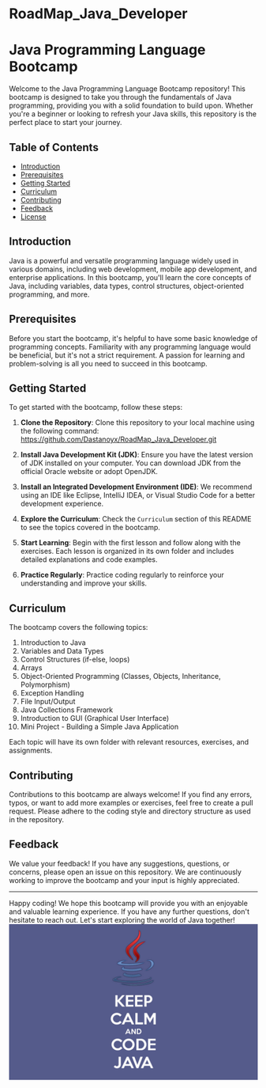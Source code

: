 # RoadMap_Java_Developer
# Java Programming Language Bootcamp

Welcome to the Java Programming Language Bootcamp repository! This bootcamp is designed to take you through the fundamentals of Java programming, providing you with a solid foundation to build upon. Whether you're a beginner or looking to refresh your Java skills, this repository is the perfect place to start your journey.

## Table of Contents

- [Introduction](#introduction)
- [Prerequisites](#prerequisites)
- [Getting Started](#getting-started)
- [Curriculum](#curriculum)
- [Contributing](#contributing)
- [Feedback](#feedback)
- [License](#license)

## Introduction

Java is a powerful and versatile programming language widely used in various domains, including web development, mobile app development, and enterprise applications. In this bootcamp, you'll learn the core concepts of Java, including variables, data types, control structures, object-oriented programming, and more.

## Prerequisites

Before you start the bootcamp, it's helpful to have some basic knowledge of programming concepts. Familiarity with any programming language would be beneficial, but it's not a strict requirement. A passion for learning and problem-solving is all you need to succeed in this bootcamp.

## Getting Started

To get started with the bootcamp, follow these steps:

1. **Clone the Repository**: Clone this repository to your local machine using the following command:
https://github.com/Dastanoyx/RoadMap_Java_Developer.git

2. **Install Java Development Kit (JDK)**: Ensure you have the latest version of JDK installed on your computer. You can download JDK from the official Oracle website or adopt OpenJDK.

3. **Install an Integrated Development Environment (IDE)**: We recommend using an IDE like Eclipse, IntelliJ IDEA, or Visual Studio Code for a better development experience.

4. **Explore the Curriculum**: Check the `Curriculum` section of this README to see the topics covered in the bootcamp.

5. **Start Learning**: Begin with the first lesson and follow along with the exercises. Each lesson is organized in its own folder and includes detailed explanations and code examples.

6. **Practice Regularly**: Practice coding regularly to reinforce your understanding and improve your skills.

## Curriculum

The bootcamp covers the following topics:

1. Introduction to Java
2. Variables and Data Types
3. Control Structures (if-else, loops)
4. Arrays
5. Object-Oriented Programming (Classes, Objects, Inheritance, Polymorphism)
6. Exception Handling
7. File Input/Output
8. Java Collections Framework
9. Introduction to GUI (Graphical User Interface)
10. Mini Project - Building a Simple Java Application

Each topic will have its own folder with relevant resources, exercises, and assignments.

## Contributing

Contributions to this bootcamp are always welcome! If you find any errors, typos, or want to add more examples or exercises, feel free to create a pull request. Please adhere to the coding style and directory structure as used in the repository.

## Feedback

We value your feedback! If you have any suggestions, questions, or concerns, please open an issue on this repository. We are continuously working to improve the bootcamp and your input is highly appreciated.


---

Happy coding! We hope this bootcamp will provide you with an enjoyable and valuable learning experience. If you have any further questions, don't hesitate to reach out. Let's start exploring the world of Java together!
![Java Bootcamp](images/Coding-Wallpapers20.jpg)
